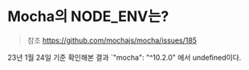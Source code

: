 
# Mocha의 NODE_ENV는?

> 참조 https://github.com/mochajs/mocha/issues/185

23년 1월 24일 기준 확인해본 결과 
`"mocha": "^10.2.0" 에서 undefined이다.